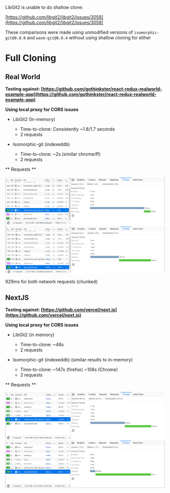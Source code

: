 LibGit2 is unable to do shallow clone:

[https://github.com/libgit2/libgit2/issues/3058](https://github.com/libgit2/libgit2/issues/3058)

These comparisons were made using unmodified versions of `isomorphic-git@0.8.0` and `wasm-git@0.0.4` without using shallow cloning for either

# Full Cloning

## Real World

**Testing against: [https://github.com/gothinkster/react-redux-realworld-example-app](https://github.com/gothinkster/react-redux-realworld-example-app)**

**Using local proxy for CORS issues**

- LibGit2 (In-memory)
    - Time-to-clone: Consistently ~1.8/1.7 seconds
    - 2 requests
    
- Isomorphic-git (indexeddb)
    - Time-to-clone: ~2s (similar chrome/ff)
    - 2 requests

** Requests **

![Initial request](./images/refs-real-world.png)
![Second request](./images/git-upload-pack-real-world.png)

929ms for both network requests (chunked)

## NextJS

**Testing against: [https://github.com/vercel/next.js](https://github.com/vercel/next.js)**

**Using local proxy for CORS issues**

- LibGit2 (in memory)
    - Time-to-clone: ~46s
    - 2 requests

- Isomorphic-git (indexeddb) (similar results to in-memory)
    - Time-to-clone: ~147s (firefox) ~108s (Chrome)
    - 2 requests

** Requests **

![Initial request](./images/refs-nextjs.png)
![Second request](./images/git-upload-pack-nextjs.png)
